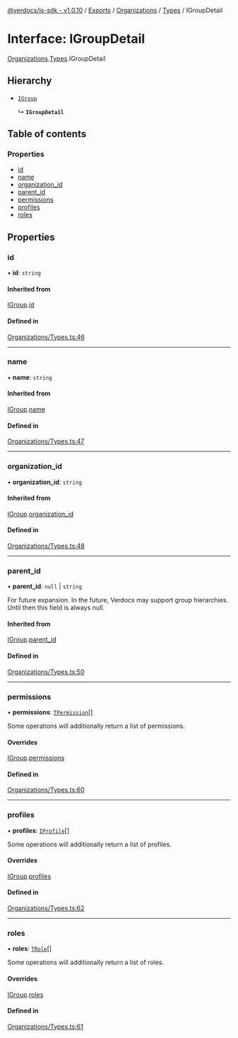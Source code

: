[@verdocs/js-sdk - v1.0.10](../README.md) / [Exports](../modules.md) / [Organizations](../modules/Organizations.md) / [Types](../modules/Organizations.Types.md) / IGroupDetail

# Interface: IGroupDetail

[Organizations](../modules/Organizations.md).[Types](../modules/Organizations.Types.md).IGroupDetail

## Hierarchy

- [`IGroup`](Organizations.Types.IGroup.md)

  ↳ **`IGroupDetail`**

## Table of contents

### Properties

- [id](Organizations.Types.IGroupDetail.md#id)
- [name](Organizations.Types.IGroupDetail.md#name)
- [organization_id](Organizations.Types.IGroupDetail.md#organization_id)
- [parent_id](Organizations.Types.IGroupDetail.md#parent_id)
- [permissions](Organizations.Types.IGroupDetail.md#permissions)
- [profiles](Organizations.Types.IGroupDetail.md#profiles)
- [roles](Organizations.Types.IGroupDetail.md#roles)

## Properties

### id

• **id**: `string`

#### Inherited from

[IGroup](Organizations.Types.IGroup.md).[id](Organizations.Types.IGroup.md#id)

#### Defined in

[Organizations/Types.ts:46](https://github.com/Verdocs/js-sdk/blob/main/src/Organizations/Types.ts#L46)

___

### name

• **name**: `string`

#### Inherited from

[IGroup](Organizations.Types.IGroup.md).[name](Organizations.Types.IGroup.md#name)

#### Defined in

[Organizations/Types.ts:47](https://github.com/Verdocs/js-sdk/blob/main/src/Organizations/Types.ts#L47)

___

### organization\_id

• **organization\_id**: `string`

#### Inherited from

[IGroup](Organizations.Types.IGroup.md).[organization_id](Organizations.Types.IGroup.md#organization_id)

#### Defined in

[Organizations/Types.ts:48](https://github.com/Verdocs/js-sdk/blob/main/src/Organizations/Types.ts#L48)

___

### parent\_id

• **parent\_id**: ``null`` \| `string`

For future expansion. In the future, Verdocs may support group hierarchies. Until then this field is always null.

#### Inherited from

[IGroup](Organizations.Types.IGroup.md).[parent_id](Organizations.Types.IGroup.md#parent_id)

#### Defined in

[Organizations/Types.ts:50](https://github.com/Verdocs/js-sdk/blob/main/src/Organizations/Types.ts#L50)

___

### permissions

• **permissions**: [`TPermission`](../modules/Users.Types.md#tpermission)[]

Some operations will additionally return a list of permissions.

#### Overrides

[IGroup](Organizations.Types.IGroup.md).[permissions](Organizations.Types.IGroup.md#permissions)

#### Defined in

[Organizations/Types.ts:60](https://github.com/Verdocs/js-sdk/blob/main/src/Organizations/Types.ts#L60)

___

### profiles

• **profiles**: [`IProfile`](Users.Types.IProfile.md)[]

Some operations will additionally return a list of profiles.

#### Overrides

[IGroup](Organizations.Types.IGroup.md).[profiles](Organizations.Types.IGroup.md#profiles)

#### Defined in

[Organizations/Types.ts:62](https://github.com/Verdocs/js-sdk/blob/main/src/Organizations/Types.ts#L62)

___

### roles

• **roles**: [`TRole`](../modules/Users.Types.md#trole)[]

Some operations will additionally return a list of roles.

#### Overrides

[IGroup](Organizations.Types.IGroup.md).[roles](Organizations.Types.IGroup.md#roles)

#### Defined in

[Organizations/Types.ts:61](https://github.com/Verdocs/js-sdk/blob/main/src/Organizations/Types.ts#L61)
